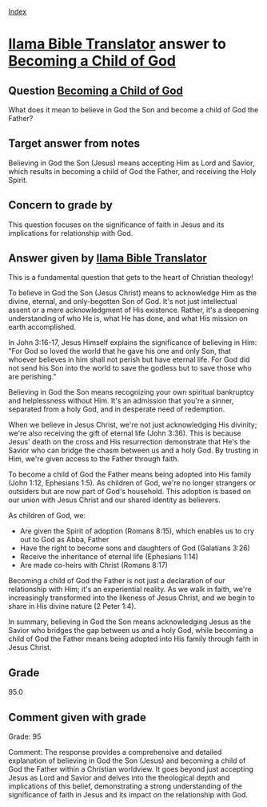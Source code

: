 
[Index](../../index.md)
# [llama Bible Translator](../../answering_models/llama_Bible_Translator.md) answer to [Becoming a Child of God](../../questions/Becoming_a_Child_of_God.md)

## Question [Becoming a Child of God](../../questions/Becoming_a_Child_of_God.md)
What does it mean to believe in God the Son and become a child of God the Father?

## Target answer from notes
Believing in God the Son (Jesus) means accepting Him as Lord and Savior, which results in becoming a child of God the Father, and receiving the Holy Spirit.

## Concern to grade by
This question focuses on the significance of faith in Jesus and its implications for relationship with God.

## Answer given by [llama Bible Translator](../../answering_models/llama_Bible_Translator.md)
This is a fundamental question that gets to the heart of Christian theology!

To believe in God the Son (Jesus Christ) means to acknowledge Him as the divine, eternal, and only-begotten Son of God. It's not just intellectual assent or a mere acknowledgment of His existence. Rather, it's a deepening understanding of who He is, what He has done, and what His mission on earth accomplished.

In John 3:16-17, Jesus Himself explains the significance of believing in Him: "For God so loved the world that he gave his one and only Son, that whoever believes in him shall not perish but have eternal life. For God did not send his Son into the world to save the godless but to save those who are perishing."

Believing in God the Son means recognizing your own spiritual bankruptcy and helplessness without Him. It's an admission that you're a sinner, separated from a holy God, and in desperate need of redemption.

When we believe in Jesus Christ, we're not just acknowledging His divinity; we're also receiving the gift of eternal life (John 3:36). This is because Jesus' death on the cross and His resurrection demonstrate that He's the Savior who can bridge the chasm between us and a holy God. By trusting in Him, we're given access to the Father through faith.

To become a child of God the Father means being adopted into His family (John 1:12, Ephesians 1:5). As children of God, we're no longer strangers or outsiders but are now part of God's household. This adoption is based on our union with Jesus Christ and our shared identity as believers.

As children of God, we:

* Are given the Spirit of adoption (Romans 8:15), which enables us to cry out to God as Abba, Father
* Have the right to become sons and daughters of God (Galatians 3:26)
* Receive the inheritance of eternal life (Ephesians 1:14)
* Are made co-heirs with Christ (Romans 8:17)

Becoming a child of God the Father is not just a declaration of our relationship with Him; it's an experiential reality. As we walk in faith, we're increasingly transformed into the likeness of Jesus Christ, and we begin to share in His divine nature (2 Peter 1:4).

In summary, believing in God the Son means acknowledging Jesus as the Savior who bridges the gap between us and a holy God, while becoming a child of God the Father means being adopted into His family through faith in Jesus Christ.

## Grade
95.0

## Comment given with grade
Grade: 95

Comment: The response provides a comprehensive and detailed explanation of believing in God the Son (Jesus) and becoming a child of God the Father within a Christian worldview. It goes beyond just accepting Jesus as Lord and Savior and delves into the theological depth and implications of this belief, demonstrating a strong understanding of the significance of faith in Jesus and its impact on the relationship with God.

